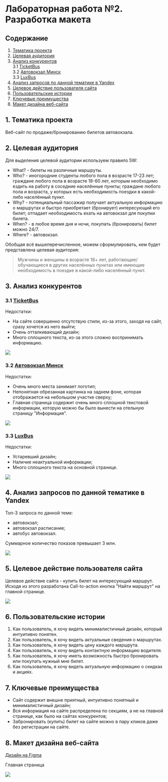 # Лабораторная работа №2. Разработка макета  
  
## Содержание  
1. [Тематика проекта](#1-Тематика-проекта)  
2. [Целевая аудитория](#2-Целевая-аудитория)  
3. [Анализ конкурентов](#3-Анализ-конкурентов)  
3.1 [TicketBus](#31-TicketBus)  
3.2 [Автовокзал Минск](#32-Автовокзал-Минск)  
3.3 [LuxBus](#33-LuxBus)  
4. [Анализ запросов по данной тематике в Yandex](#4-Анализ-запросов-по-данной-тематике-в-Yandex)  
5. [Целевое действие пользователя сайта](#5-Целевое-действие-пользователя-сайта)  
6. [Пользовательские истории](#6-Пользовательские-истории)  
7. [Ключевые преимущества](#7-Ключевые-преимущества)  
8. [Макет дизайна веб-сайта](#8-Макет-дизайна-веб-сайта)  
  
## 1. Тематика проекта  
Веб-сайт по продаже/бронированию билетов автовокзала.  
  
## 2. Целевая аудитория  
Для выделения целевой аудитории используем правило 5W:  
* What? - билеты на различные маршруты.  
* Who? - иногородние студенты любого пола в возрасте 17-23 лет; граждане любого пола в возрасте 18-60 лет, которым необходимо ездить на работу в соседние населённые пункты; граждане любого пола и возраста, у которых есть необходимость поездки в какой-либо населённый пункт.  
* Why? - потенциальный пассажир получает актуальную информацию о маршрутах и быстро приобретает (бронирует) интересующий его билет; отпадает необходимость ехать на автовокзал для покупки билета.  
* When? - в любое время дня и ночи, покупать (бронировать) билет можно 24/7.  
* Where? - автовокзал.  
  
Обобщая всё вышеперечисленное, можем сформулировать, кем будет представлена целевая аудитория:  
> Мужчины и женщины в возрасте 18+ лет, работающие/обучающиеся в других населённых пунктах или имеющие необходимость в поездке в какой-либо населённый пункт.  
    
## 3. Анализ конкурентов  
### 3.1 [TicketBus](http://ticketbus.by/)  
Недостатки:  
* На сайте совершенно отсутствую стили, из-за этого, заходя на сайт, сразу хочется из него выйти;  
* Очень отталкивающий дизайн;  
* Много сплошного текста, из-за этого сложно воспринимать информацию.  
  
![](https://i.imgur.com/mVDeF00.png)  
  
### 3.2 [Автовокзал Минск](https://avtovokzal-minsk.ru/)  
Недостатки:  
* Очень много места занимает логотип;  
* Непонятная обрезанная картинка на заднем фоне, которая отображается на небольшом участке сверху;  
* Главная страница содержит очень много сплошной текстовой информации, которую можно бы было вынести на отельную страницу "Информация".  
  
![](https://i.imgur.com/pom6I3I.png)
  
### 3.3 [LuxBus](https://luxbus.by/)  
Недостатки:  
* Устаревший дизайн;  
* Наличие неактуальной информации;  
* Много сплошного текста на основной странице.  
  
![](https://i.imgur.com/pTmv6uh.png)  
  
## 4. Анализ запросов по данной тематике в Yandex  
Топ-3 запроса по данной теме:  
* автовокзал;  
* автовокзал расписание;  
* автобус автовокзал.  
  
Суммарное количество показов превышает 3 млн.  
  
![](https://i.imgur.com/sAkhRtC.png)  
  
## 5. Целевое действие пользователя сайта  
Целевое действие сайта - купить билет на интересующий маршрут.  
Исходя из этого разработана Call-to-action кнопка "Найти маршрут" на главной странице.  
  
![](https://i.imgur.com/wkNT1ZZ.png)  
  
## 6. Пользовательские истории  
1. Как пользователь, я хочу видеть минималистичный дизайн, который интуитивно понятен.  
2. Как пользователь, я хочу видеть актуальные сведения о маршрутах.  
3. Как пользователь, я хочу видеть цену каждого маршрута.  
4. Как пользователь, я хочу видеть контактную информацию водителя.  
5. Как пользователь, я хочу иметь возможность быстро бронировать или покупать нужный мне билет.  
6. Как пользователь, я хочу видеть актуальную информацию о скидках и акциях.  
  
## 7. Ключевые преимущества  
* Сайт содержит внешне приятный, интуитивно понятный и минималистичный дизайн;  
* Вся информация на сайте распределена по секциям, а не на главной странице, как было на сайтах конкурентов;  
* Забронировать (купить) билет на сайте можно в пару кликов даже без регистрации на сайте.  
  
## 8. Макет дизайна веб-сайта  
[Дизайн на Figma](https://www.figma.com/file/xzRbhq8Uj6eJXLhWNA9uIl/BusStation)  
  
Главная страница  
  
![](https://i.imgur.com/xZeWEZh.png)  
  

